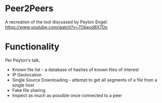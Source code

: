 # Peer2Peers
A recreation of the tool discussed by Peyton Engel: https://www.youtube.com/watch?v=7Obeod8X7Do

# Functionality
Per Peyton's talk,
 * Known file list - a database of hashes of known files of interest
 * IP Geolocation
 * Single Source Downloading - attempt to get all segments of a file from a single host
 * Fake file sharing
 * Inspect as much as possible once connected to a peer